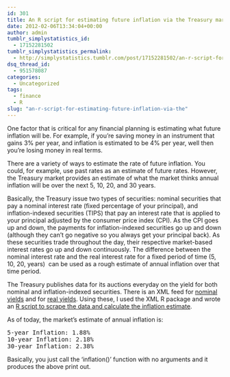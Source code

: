 ```yaml
---
id: 301
title: An R script for estimating future inflation via the Treasury market
date: 2012-02-06T13:34:04+00:00
author: admin
tumblr_simplystatistics_id:
  - 17152281502
tumblr_simplystatistics_permalink:
  - http://simplystatistics.tumblr.com/post/17152281502/an-r-script-for-estimating-future-inflation-via-the
dsq_thread_id:
  - 951578087
categories:
  - Uncategorized
tags:
  - finance
  - R
slug: "an-r-script-for-estimating-future-inflation-via-the"
---
```

One factor that is critical for any financial planning is estimating what future inflation will be. For example, if you&#8217;re saving money in an instrument that gains 3% per year, and inflation is estimated to be 4% per year, well then you&#8217;re losing money in real terms.

There are a variety of ways to estimate the rate of future inflation. You could, for example, use past rates as an estimate of future rates. However, the Treasury market provides an estimate of what the market thinks annual inflation will be over the next 5, 10, 20, and 30 years.

Basically, the Treasury issue two types of securities: nominal securities that pay a nominal interest rate (fixed percentage of your principal), and inflation-indexed securities (TIPS) that pay an interest rate that is applied to your principal adjusted by the consumer price index (CPI). As the CPI goes up and down, the payments for inflation-indexed securities go up and down (although they can&#8217;t go negative so you always get your principal back). As these securities trade throughout the day, their respective market-based interest rates go up and down continuously. The difference between the nominal interest rate and the real interest rate for a fixed period of time (5, 10, 20, years)  can be used as a rough estimate of annual inflation over that time period.

The Treasury publishes data for its auctions everyday on the yield for both nominal and inflation-indexed securities. There is an XML feed for <a href="http://www.treasury.gov/resource-center/data-chart-center/interest-rates/Datasets/yield.xml" target="_blank">nominal yields</a> and for <a href="http://www.treasury.gov/resource-center/data-chart-center/interest-rates/Datasets/real_yield.xml" target="_blank">real yields</a>. Using these, I used the XML R package and wrote an <a href="http://www.biostat.jhsph.edu/~rpeng/inflation.R" target="_blank">R script to scrape the data and calculate the inflation estimate</a>.  

As of today, the market&#8217;s estimate of annual inflation is:

<pre>5-year Inflation: 1.88%
10-year Inflation: 2.18%
30-year Inflation: 2.38%
</pre>

Basically, you just call the &#8216;inflation()&#8217; function with no arguments and it produces the above print out.
